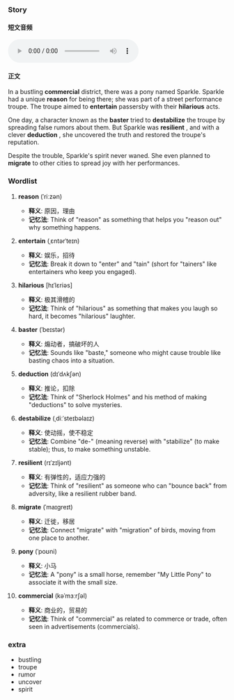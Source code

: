 ### Story

#### 短文音频

<audio controls>
<source src="/audios/2024-05-21.mp3" type="audio/mpeg"> 
<source src="./audios/2024-05-21.mp3" type="audio/mpeg">
Your browser does not support the audio element.
</audio>

#### 正文

In a bustling **commercial**  district, there was a pony named Sparkle. Sparkle had a unique **reason** for being there; she was part of a street performance troupe. The troupe aimed to **entertain** passersby with their **hilarious**   acts.

One day, a character known as the **baster**  tried to **destabilize**   the troupe by spreading false rumors about them. But Sparkle was **resilient**  , and with a clever **deduction**  , she uncovered the truth and restored the troupe's reputation.

Despite the trouble, Sparkle's spirit never waned. She even planned to **migrate**  to other cities to spread joy with her performances.

### Wordlist

1. **reason** (ˈriːzən)
   - **释义**: 原因，理由
   - **记忆法**: Think of "reason" as something that helps you "reason out" why something happens.

2. **entertain** (ˌɛntərˈteɪn)
   - **释义**: 娱乐，招待
   - **记忆法**: Break it down to "enter" and "tain" (short for "tainers" like entertainers who keep you engaged).

3. **hilarious** [hɪˈlɛriəs]
   - **释义**: 极其滑稽的
   - **记忆法**: Think of "hilarious" as something that makes you laugh so hard, it becomes "hilarious" laughter.

4. **baster** (ˈbeɪstər)
   - **释义**: 煽动者，搞破坏的人
   - **记忆法**: Sounds like "baste," someone who might cause trouble like basting chaos into a situation.

5. **deduction** (dɪˈdʌkʃən)
   - **释义**: 推论，扣除
   - **记忆法**: Think of "Sherlock Holmes" and his method of making "deductions" to solve mysteries.

6. **destabilize** (ˌdiːˈsteɪbəlaɪz)
   - **释义**: 使动摇，使不稳定
   - **记忆法**: Combine "de-" (meaning reverse) with "stabilize" (to make stable); thus, to make something unstable.

7. **resilient** (rɪˈzɪljənt)
   - **释义**: 有弹性的，适应力强的
   - **记忆法**: Think of "resilient" as someone who can "bounce back" from adversity, like a resilient rubber band.

8. **migrate** (ˈmaɪɡreɪt)
   - **释义**: 迁徙，移居
   - **记忆法**: Connect "migrate" with "migration" of birds, moving from one place to another.

9. **pony** (ˈpoʊni)
   - **释义**: 小马
   - **记忆法**: A "pony" is a small horse, remember "My Little Pony" to associate it with the small size.

10. **commercial** (kəˈmɜːrʃəl)
    - **释义**: 商业的，贸易的
    - **记忆法**: Think of "commercial" as related to commerce or trade, often seen in advertisements (commercials).

 ### extra

* bustling
* troupe
* rumor
* uncover
* spirit